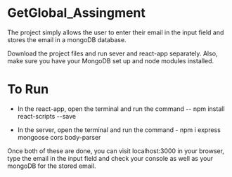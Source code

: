 # GetGlobal_Assingment

The project simply allows the user to enter their email in the input field and stores the email in a mongoDB database.

Download the project files and run sever and react-app separately. Also, make sure you have your MongoDB set up and node modules installed.

# To Run 

- In the react-app, open the terminal and run the command -- npm install react-scripts --save

- In the server, open the terminal and run the command - npm i express mongoose cors body-parser

Once both of these are done, you can visit localhost:3000 in your browser, type the email in the input field and check your console as well as your mongoDB for the stored email.

